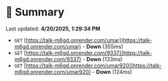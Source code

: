 # 📖 Summary
Last updated: **4/20/2025, 1:29:34 PM**

- `GET` [https://talk-m6gd.onrender.com/umar](https://talk-m6gd.onrender.com/umar) - **Down** (355ms)
- `GET` [https://talk-m6gd.onrender.com/9337](https://talk-m6gd.onrender.com/9337) - **Down** (133ms)
- `GET` [https://talk-m6gd.onrender.com/umar920](https://talk-m6gd.onrender.com/umar920) - **Down** (124ms)
